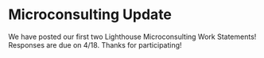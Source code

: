 # **Microconsulting Update**

We have posted our first two Lighthouse Microconsulting Work Statements!  Responses are due on 4/18.  Thanks for participating!

